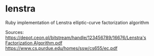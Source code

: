 # lenstra
Ruby implementation of Lenstra elliptic-curve factorization algorithm

Sources:  
[https://depot.ceon.pl/bitstream/handle/123456789/16676/Lenstra's Factorization Algorithm.pdf](<https://depot.ceon.pl/bitstream/handle/123456789/16676/Lenstra's Factorization Algorithm.pdf>)  
<https://www.cs.purdue.edu/homes/ssw/cs655/ec.pdf>  
